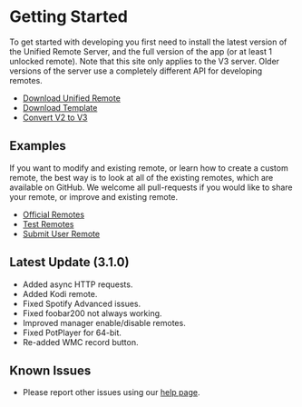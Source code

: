 
# Getting Started

To get started with developing you first need to install the latest version of the Unified Remote Server, and the full version of the app (or at least 1 unlocked remote).
Note that this site only applies to the V3 server. Older versions of the server use a completely different API for developing remotes.

* <a href="/download">Download Unified Remote</a>
* <a href="/downloads/custom/template.zip">Download Template</a>
* <a href="http://www.unifiedremote.com/tutorials/how-to-convert-a-custom-remote-from-v2-to-v3">Convert V2 to V3</a>

## Examples

If you want to modify and existing remote, or learn how to create a custom remote, the best way is to look at all of the existing remotes, which are available on GitHub.
We welcome all pull-requests if you would like to share your remote, or improve and existing remote.

* [Official Remotes](https://github.com/unifiedremote/Remotes)
* [Test Remotes](https://github.com/unifiedremote/Test-Remotes)
* [Submit User Remote](https://github.com/unifiedremote/User-Remotes)


## Latest Update (3.1.0)

* Added async HTTP requests.
* Added Kodi remote.
* Fixed Spotify Advanced issues.
* Fixed foobar200 not always working.
* Improved manager enable/disable remotes.
* Fixed PotPlayer for 64-bit.
* Re-added WMC record button.


## Known Issues

* Please report other issues using our [help page](/contact).
